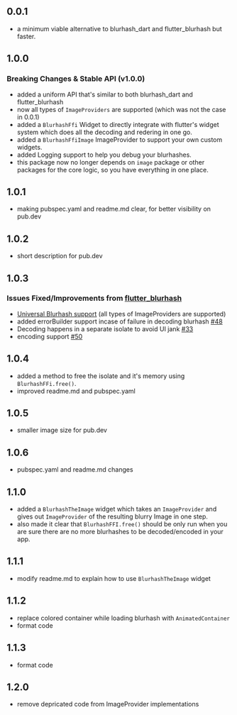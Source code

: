 ## 0.0.1

* a minimum viable alternative to blurhash_dart and flutter_blurhash but faster.

## 1.0.0
  ### Breaking Changes & Stable API (v1.0.0)
  * added a uniform API that's similar to both blurhash_dart and flutter_blurhash
  * now all types of `ImageProviders` are supported (which was not the case in 0.0.1)
  * added a `BlurhashFfi` Widget to directly integrate with flutter's widget system which does all the decoding and redering in one go.
  * added a `BlurhashFfiImage` ImageProvider to support your own custom widgets. 
  * added Logging support to help you debug your blurhashes.
  * this package now no longer depends on `image` package or other packages for the core logic, so you have everything in one place.


## 1.0.1
 * making pubspec.yaml and readme.md clear, for better visibility on pub.dev

## 1.0.2
 * short description for pub.dev

## 1.0.3
  ### Issues Fixed/Improvements from [flutter_blurhash](https://github.com/fluttercommunity/flutter_blurhash/)
  * [Universal Blurhash support](https://github.com/fluttercommunity/flutter_blurhash/issues/51) (all types of ImageProviders are supported) 
  * added errorBuilder support incase of failure in decoding blurhash [#48](https://github.com/fluttercommunity/flutter_blurhash/issues/48)
  * Decoding happens in a separate isolate to avoid UI jank [#33](https://github.com/fluttercommunity/flutter_blurhash/issues/33)
  * encoding support [#50](https://github.com/fluttercommunity/flutter_blurhash/issues/50)

## 1.0.4
  * added a method to free the isolate and it's memory using `BlurhashFFi.free()`.
  * improved readme.md and pubspec.yaml

## 1.0.5
  * smaller image size for pub.dev

## 1.0.6
  * pubspec.yaml and readme.md changes

## 1.1.0
  * added a `BlurhashTheImage` widget which takes an `ImageProvider` and gives out `ImageProvider` of the resulting blurry Image in one step.
  * also made it clear that `BlurhashFFI.free()` should be only run when you are sure there are no more blurhashes to be decoded/encoded in your app.

## 1.1.1
  * modify readme.md to explain how to use `BlurhashTheImage` widget

## 1.1.2
  * replace colored container while loading blurhash with `AnimatedContainer`
  * format code

## 1.1.3
  * format code

## 1.2.0
  * remove depricated code from ImageProvider implementations